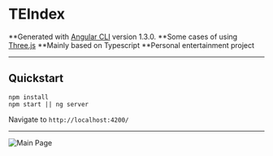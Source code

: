 # TEIndex

**Generated with [Angular CLI](https://github.com/angular/angular-cli) version 1.3.0.
**Some cases of using [Three.js](https://github.com/mrdoob/three.js)
**Mainly based on Typescript
**Personal entertainment project

----------


## Quickstart

    npm install
    npm start || ng server
 Navigate to `http://localhost:4200/`    


----------
![Main Page](./md_image/main.png)
